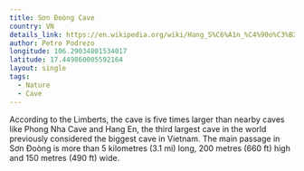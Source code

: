 ```yaml
---
title: Sơn Đoòng Cave
country: VN
details_link: https://en.wikipedia.org/wiki/Hang_S%C6%A1n_%C4%90o%C3%B2ng
author: Petro Podrezo
longitude: 106.29034801534017
latitude: 17.449860005592164
layout: single
tags:
  - Nature
  - Cave
---
```

According to the Limberts, the cave is five times larger than nearby caves like Phong Nha Cave and Hang En, the third largest cave in the world previously considered the biggest cave in Vietnam. The main passage in Sơn Đoòng is more than 5 kilometres (3.1 mi) long, 200 metres (660 ft) high and 150 metres (490 ft) wide.

